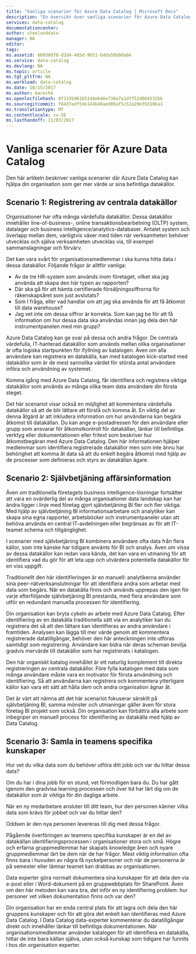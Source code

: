 ```yaml
---
title: "Vanliga scenarier för Azure Data Catalog | Microsoft Docs"
description: "En översikt över vanliga scenarier för Azure Data Catalog, inklusive registrering och identifiering av värdefulla datakällor, aktivera affärsinformation med självbetjäning och samlar in befintliga kunskaper om datakällor och processer."
services: data-catalog
documentationcenter: 
author: steelanddata
manager: NA
editor: 
tags: 
ms.assetid: 60930d78-d2d4-4d5d-9651-bdda50b0da0e
ms.service: data-catalog
ms.devlang: NA
ms.topic: article
ms.tgt_pltfrm: NA
ms.workload: data-catalog
ms.date: 10/15/2017
ms.author: maroche
ms.openlocfilehash: 8f333b96165144eb46e730a7a1dff52d064532bb
ms.sourcegitcommit: f8437edf5de144b40aed00af5c52a20e35d10ba1
ms.translationtype: MT
ms.contentlocale: sv-SE
ms.lasthandoff: 11/03/2017
---
```

# <a name="azure-data-catalog-common-scenarios"></a>Vanliga scenarier för Azure Data Catalog
Den här artikeln beskriver vanliga scenarier där Azure Data Catalog kan hjälpa din organisation som ger mer värde ur sina befintliga datakällor.

## <a name="scenario-1-registration-of-central-data-sources"></a>Scenario 1: Registrering av centrala datakällor
Organisationer har ofta många värdefulla datakällor. Dessa datakällor innehåller line-of-business-, online transaktionsbearbetning (OLTP) system, datalager och business intelligence/analytics-databaser. Antalet system och överlapp mellan dem, vanligtvis växer med tiden när verksamheten behöver utvecklas och själva verksamheten utvecklas via, till exempel sammanslagningar och förvärv.

Det kan vara svårt för organisationsmedlemmar i ska kunna hitta data i dessa datakällor. Följande frågor är alltför vanliga:

* Av de tre HR-system som används inom företaget, vilket ska jag använda att skapa den här typen av rapporten?
* Där ska gå för att hämta certifierade försäljningssiffrorna för räkenskapsåret som just avslutats?
* Som I fråga, eller vad handlar om att jag ska använda för att få åtkomst till data warehouse?
* Jag vet inte om dessa siffror är korrekta. Som kan jag be för att få information om hur dessa data ska användas innan jag dela den här instrumentpanelen med min grupp?

Azure Data Catalog kan ge svar på dessa och andra frågor. De centrala värdefulla, IT-hanterad datakällor som används mellan olika organisationer är ofta logiska startpunkten för ifyllning av katalogen. Även om alla användare kan registrera en datakälla, kan med katalogen kick-started med datakällor som är de mest sannolika värdet för största antal användare införa och användning av systemet. 

Komma igång med Azure Data Catalog, får identifiera och registrera viktiga datakällor som används av många olika team data användare din första steget.

Det här scenariot visar också en möjlighet att kommentera värdefulla datakällor så att de blir lättare att förstå och komma åt. En viktig del av denna åtgärd är att inkludera information om hur användarna kan begära åtkomst till datakällan. Du kan ange e-postadressen för den användare eller grupp som ansvarar för åtkomstkontroll för datakällan, länkar till befintliga verktyg eller dokumentationen eller fritext som beskriver hur åtkomstbegäran med Azure Data Catalog. Den här informationen hjälper medlemmar som identifiera registrerade datakällor men som inte ännu har behörighet att komma åt data så att du enkelt begära åtkomst med hjälp av de processer som definieras och styrs av datakällan ägare.

## <a name="scenario-2-self-service-business-intelligence"></a>Scenario 2: Självbetjäning affärsinformation
Även om traditionella företagets business intelligence-lösningar fortsätter att vara en ovärderlig del av många organisationer data landskap kan har ändra ligger i linje med företag gjort självbetjäning BI fler och fler viktiga. Med hjälp av självbetjäning BI informationsarbetare och analytiker kan skapa sina egna rapporter, arbetsböcker och instrumentpaneler utan att behöva använda en central IT-avdelningen eller begränsas av för att IT-teamet schema och tillgänglighet.

I scenarier med självbetjäning BI kombinera användare ofta data från flera källor, som inte kanske har tidigare använts för BI och analys. Även om vissa av dessa datakällor kan redan vara kända, det kan vara en utmaning för att identifiera vad du gör för att leta upp och utvärdera potentiella datakällor för en viss uppgift.

Traditionellt den här identifieringen är en manuell: analytikerna använder sina peer-nätverksanslutningar för att identifiera andra som arbetar med data som begärs. När en datakälla finns och används upprepas den igen för varje efterföljande självbetjäning BI prestanda, med flera användare som utför en redundant manuella processen för identifiering.

Din organisation kan bryta cykeln av arbete med Azure Data Catalog. Efter identifiering av en datakälla traditionella sätt via en analytiker kan du registrera det så att den lättare kan identifieras av andra användare i framtiden. Analysen kan lägga till mer värde genom att kommentera registrerade datatillgångar, behöver den här anteckningen inte utföras samtidigt som registrering. Användare kan bidra när deras scheman bevilja gradvis mervärde till datakällor som har registrerats i katalogen.

Den här organiskt katalog innehållet är ett naturlig komplement till direkta registreringen av centrala datakällor. Före fylla katalogen med data som många användare måste vara en motivator för första användning och identifiering. Så att användarna kan registrera och kommentera ytterligare källor kan vara ett sätt att hålla dem och andra organisation ägnar åt.

Det är värt att nämna att det här scenariot fokuserar särskilt på självbetjäning BI, samma mönster och utmaningar gäller även för stora företag BI projekt som också. Din organisation kan förbättra alla arbete som inbegriper en manuell process för identifiering av datakälla med hjälp av Data Catalog.

## <a name="scenario-3-capturing-tribal-knowledge"></a>Scenario 3: Samla in teamens specifika kunskaper
Hur vet du vilka data som du behöver utföra ditt jobb och var du hittar dessa data?

Om du har i dina jobb för en stund, vet förmodligen bara du. Du har gått igenom den gradvisa learning processen och över tid har lärt dig om de datakällor som är viktiga för din dagliga arbete.

När en ny medarbetare ansluter till ditt team, hur den personen känner vilka data som krävs för jobbet och var du hittar den?

Oddsen är den nya personen levereras till dig med dessa frågor.

Pågående överföringen av teamens specifika kunskaper är en del av datakällan identifieringsprocessen i organisationer stora och små. Högre och erfarna gruppmedlemmar har skapats knowledge åren och nyare gruppmedlemmar lärt be dem när de har frågor. Mest viktig information ofta finns bara i huvuden av några få nyckelpersoner och när de personerna är på semester eller lämnar teamet kan drabbas av organisationen.

Data experter göra normalt dokumentera sina kunskaper för att dela den via e-post eller i Word-dokument på en gruppwebbplats för SharePoint. Även om den här metoden kan vara bra, det inför en ny identifiering problem: hur personer vet vilken dokumentation finns och var den?

Din organisation har en enda central plats för att lagra och dela den här gruppens kunskaper och för att göra det enkelt kan identifieras med Azure Data Catalog. I Data Catalog data-experter kommenterar du datatillgångar direkt och innehåller länkar till befintliga dokumentationen. När organisationsmedlemmar använder katalogen för att identifiera en datakälla, hittar de inte bara källan själva, utan också kunskap som tidigare har funnits i hos din organisation experter.
